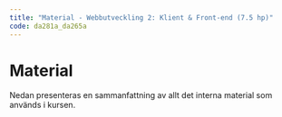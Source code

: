```yaml
---
title: "Material - Webbutveckling 2: Klient & Front-end (7.5 hp)"
code: da281a_da265a
---
```


# Material

Nedan presenteras en sammanfattning av allt det interna material som används i kursen.
